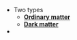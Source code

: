 - Two types
	- **[Ordinary matter](../notes/Ordinary_matter)** 
	- **[Dark matter](../notes/Dark_matter)**
- 